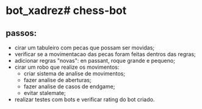 # bot_xadrez# chess-bot
 ## passos:
 * cirar um tabuleiro com pecas que possam ser movidas;
 * verificar se a movimentacao das pecas foram feitas dentros das regras;
 * adicionar regras "novas": en passant, roque grande e pequeno;
 * cirar um robo que realize os movimentos:
   * criar sistema de analise de movimentos;
   * fazer analise de aberturas;
   * fazer analise de casos de endgame;
   * evitar stalemate;
 * realizar testes com bots e verificar rating do bot criado.
  
